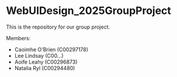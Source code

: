 # WebUIDesign_2025GroupProject
This is the repository for our group project.

Members: 
- Caoimhe O'Brien (C00297178)
- Lee Lindsay (C00...)
- Aoife Leahy (C00296873)
- Natalia Ryl (C00294480) 
